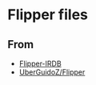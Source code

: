 # Flipper files

## From
- [Flipper-IRDB](https://github.com/logickworkshop/Flipper-IRDB)
- [UberGuidoZ/Flipper](https://github.com/UberGuidoZ/Flipper)
